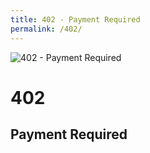 ```yaml
---
title: 402 - Payment Required
permalink: /402/
---
```

![402 - Payment Required](http://i.imgur.com/Z2IgKOL.jpg)  
# 402  
## Payment Required  
